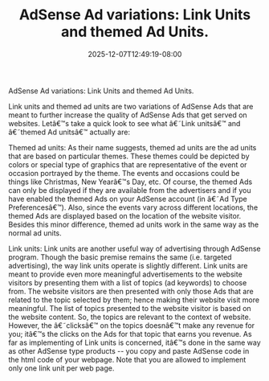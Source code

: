 ﻿---
title: "AdSense Ad variations: Link Units and themed Ad Units."
date: 2025-12-07T12:49:19-08:00
description: "AdsenseArticles Tips for Web Success"
featured_image: "/images/AdsenseArticles.jpg"
tags: ["AdsenseArticles"]
---

AdSense Ad variations: Link Units and themed Ad Units.

Link units and themed ad units are two variations of AdSense Ads that are meant to further increase the quality of AdSense Ads that get served on websites. Letâ€™s take a quick look to see what â€˜Link unitsâ€™ and â€˜themed Ad unitsâ€™ actually are:

Themed ad units: As their name suggests, themed ad units are the ad units that are based on particular themes. These themes could be depicted by colors or special type of graphics that are representative of the event or occasion portrayed by the theme. The events and occasions could be things like Christmas, New Yearâ€™s Day, etc.  Of course, the themed Ads can only be displayed if they are available from the advertisers and if you have enabled the themed Ads on your AdSense account (in â€˜Ad Type Preferencesâ€™). Also, since the events vary across different locations, the themed Ads are displayed based on the location of the website visitor. Besides this minor difference, themed ad units work in the same way as the normal ad units.

Link units: Link units are another useful way of advertising through AdSense program. Though the basic premise remains the same (i.e. targeted advertising), the way link units operate is slightly different. Link units are meant to provide even more meaningful advertisements to the website visitors by presenting them with a list of topics (ad keywords) to choose from. The website visitors are then presented with only those Ads that are related to the topic selected by them; hence making their website visit more meaningful. The list of topics presented to the website visitor is based on the website content. So, the topics are relevant to the context of website. However, the â€˜clicksâ€™ on the topics doesnâ€™t make any revenue for you; itâ€™s the clicks on the Ads for that topic that earns you revenue. As far as implementing of Link units is concerned, itâ€™s done in the same way as other AdSense type products -- you copy and paste AdSense code in the html code of your webpage. Note that you are allowed to implement only one link unit per web page.
